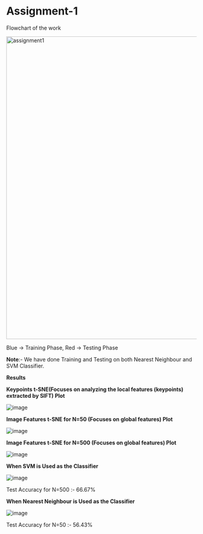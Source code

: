 # Assignment-1

Flowchart of the work

<img width="900" height="800" alt="assignment1" src="https://github.com/user-attachments/assets/bff14c21-4296-4189-8a49-c6f9a744c5aa" />

Blue -> Training Phase, Red  -> Testing Phase

**Note**:- We have done Training and Testing on both Nearest Neighbour and SVM Classifier.


**Results**

**Keypoints t-SNE(Focuses on analyzing the local features (keypoints) extracted by SIFT) Plot**

![image](https://github.com/user-attachments/assets/e7b764ba-d086-4813-a8c6-18c0e60f7bbb)


**Image Features t-SNE for N=50 (Focuses on global features) Plot**

![image](https://github.com/user-attachments/assets/d606139c-526b-4390-88ee-5a63590c1277)


**Image Features t-SNE for N=500 (Focuses on global features) Plot**

![image](https://github.com/user-attachments/assets/d3eb9cf0-19ca-4681-9ca2-ffbee07d51b8)


**When SVM is Used as the Classifier**

![image](https://github.com/user-attachments/assets/8cc26a9e-34cc-498c-8f21-833c6cf2778d)

Test Accuracy for N=500    :- 66.67%

**When Nearest Neighbour is Used as the Classifier**

![image](https://github.com/user-attachments/assets/c449a7d3-ff1e-4455-93b9-1b8391cf6c1c)

Test Accuracy for N=50     :- 56.43%

